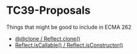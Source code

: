 TC39-Proposals
==============

Things that might be good to include in ECMA 262

- [@@clone / Reflect.clone()](./tc39-well-known-symbol-clone.md)
- [Reflect.isCallable() / Reflect.isConstructor()](./tc39-reflect-isconstructor-iscallable.md)
